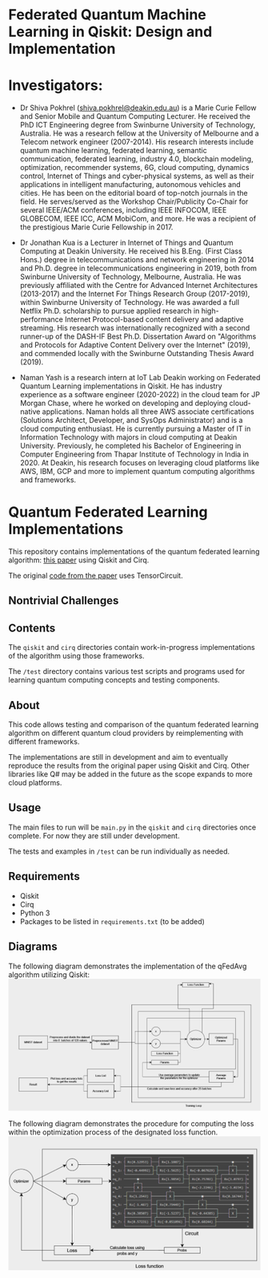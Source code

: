 # Federated Quantum Machine Learning in Qiskit: Design and Implementation

# Investigators:

- Dr Shiva Pokhrel (shiva.pokhrel@deakin.edu.au) is a Marie Curie Fellow and Senior Mobile and Quantum Computing Lecturer. He received the PhD ICT Engineering degree from Swinburne University of Technology, Australia. He was a research fellow at the University of Melbourne and a Telecom network engineer (2007-2014). His research interests include quantum machine learning, federated learning, semantic communication, federated learning, industry 4.0, blockchain modeling, optimization, recommender systems, 6G, cloud computing, dynamics control, Internet of Things and cyber-physical systems, as well as their applications in intelligent manufacturing, autonomous vehicles and cities. He has been on the editorial board of top-notch journals in the field. He serves/served as the Workshop Chair/Publicity Co-Chair for several IEEE/ACM conferences, including IEEE INFOCOM, IEEE GLOBECOM, IEEE ICC, ACM MobiCom, and more. He was a recipient of the prestigious Marie Curie Fellowship in 2017.

- Dr Jonathan Kua is a Lecturer in Internet of Things and Quantum Computing at Deakin University. He received his B.Eng. (First Class Hons.) degree in telecommunications and network engineering in 2014 and Ph.D. degree in telecommunications engineering in 2019, both from Swinburne University of Technology, Melbourne, Australia. He was previously affiliated with the Centre for Advanced Internet Architectures (2013-2017) and the Internet For Things Research Group (2017-2019), within Swinburne University of Technology. He was awarded a full Netflix Ph.D. scholarship to pursue applied research in high-performance Internet Protocol-based content delivery and adaptive streaming. His research was internationally recognized with a second runner-up of the DASH-IF Best Ph.D. Dissertation Award on "Algorithms and Protocols for Adaptive Content Delivery over the Internet" (2019), and commended locally with the Swinburne Outstanding Thesis Award (2019).

- Naman Yash is a research intern at IoT Lab Deakin working on Federated Quantum Learning implementations in Qiskit. He has industry experience as a software engineer (2020-2022) in the cloud team for JP Morgan Chase, where he worked on developing and deploying cloud-native applications. Naman holds all three AWS associate certifications (Solutions Architect, Developer, and SysOps Administrator) and is a cloud computing enthusiast. He is currently pursuing a Master of IT in Information Technology with majors in cloud computing at Deakin University. Previously, he completed his Bachelor of Engineering in Computer Engineering from Thapar Institute of Technology in India in 2020. At Deakin, his research focuses on leveraging cloud platforms like AWS, IBM, GCP and more to implement quantum computing algorithms and frameworks.

# Quantum Federated Learning Implementations

This repository contains implementations of the quantum federated learning algorithm: [this paper](https://arxiv.org/abs/2209.00768) using Qiskit and Cirq.

The original [code from the paper](https://github.com/haimengzhao/quantum-fed-infer) uses TensorCircuit.

## Nontrivial Challenges

## Contents

The `qiskit` and `cirq` directories contain work-in-progress implementations of the algorithm using those frameworks.

The `/test` directory contains various test scripts and programs used for learning quantum computing concepts and testing components.

## About

This code allows testing and comparison of the quantum federated learning algorithm on different quantum cloud providers by reimplementing with different frameworks.

The implementations are still in development and aim to eventually reproduce the results from the original paper using Qiskit and Cirq. Other libraries like Q# may be added in the future as the scope expands to more cloud platforms.

## Usage

The main files to run will be `main.py` in the `qiskit` and `cirq` directories once complete. For now they are still under development.

The tests and examples in `/test` can be run individually as needed.

## Requirements

- Qiskit
- Cirq
- Python 3
- Packages to be listed in `requirements.txt` (to be added)

## Diagrams

The following diagram demonstrates the implementation of the qFedAvg algorithm utilizing Qiskit:
![Code explanation diagram](https://github.com/namanyash/quantm_fed/blob/main/diagrams/CodeExp.png)

The following diagram demonstrates the procedure for computing the loss within the optimization process of the designated loss function.
![Loss function explanation diagram](https://github.com/namanyash/quantm_fed/blob/main/diagrams/circuit.png)
